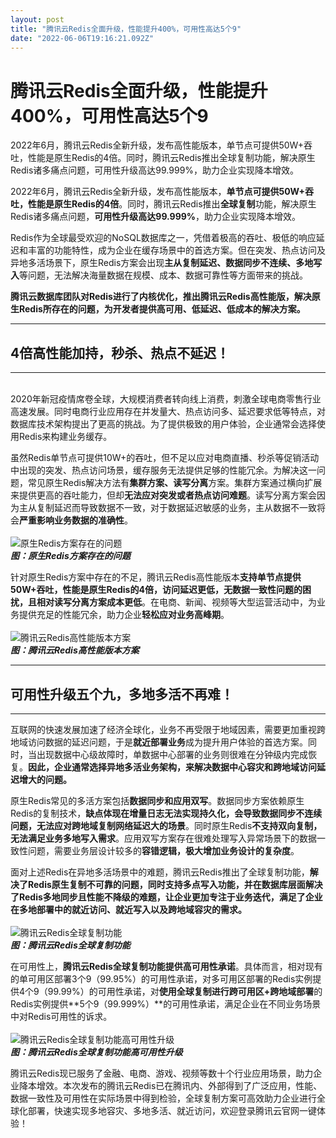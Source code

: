 ```yaml
---
layout: post
title: "腾讯云Redis全面升级，性能提升400%，可用性高达5个9"
date: "2022-06-06T19:16:21.092Z"
---
```

腾讯云Redis全面升级，性能提升400%，可用性高达5个9
==============================

2022年6月，腾讯云Redis全新升级，发布高性能版本，单节点可提供50W+吞吐，性能是原生Redis的4倍。同时，腾讯云Redis推出全球复制功能，解决原生Redis诸多痛点问题，可用性升级高达99.999%，助力企业实现降本增效。

2022年6月，腾讯云Redis全新升级，发布高性能版本，**单节点可提供50W+吞吐，性能是原生Redis的4倍**。同时，腾讯云Redis推出**全球复制**功能，解决原生Redis诸多痛点问题，**可用性升级高达99.999%**，助力企业实现降本增效。

Redis作为全球最受欢迎的NoSQL数据库之一，凭借着极高的吞吐、极低的响应延迟和丰富的功能特性，成为企业在缓存场景中的首选方案。但在突发、热点访问及异地多活场景下，原生Redis方案会出现**主从复制延迟、数据同步不连续、多地写入**等问题，无法解决海量数据在规模、成本、数据可靠性等方面带来的挑战。

**腾讯云数据库团队对Redis进行了内核优化，推出腾讯云Redis高性能版，解决原生Redis所存在的问题，为开发者提供高可用、低延迟、低成本的解决方案。**

* * *

4倍高性能加持，秒杀、热点不延迟！
-----------------

* * *

​  
2020年新冠疫情席卷全球，大规模消费者转向线上消费，刺激全球电商零售行业高速发展。同时电商行业应用存在并发量大、热点访问多、延迟要求低等特点，对数据库技术架构提出了更高的挑战。为了提供极致的用户体验，企业通常会选择使用Redis来构建业务缓存。

虽然Redis单节点可提供10W+的吞吐，但不足以应对电商直播、秒杀等促销活动中出现的突发、热点访问场景，缓存服务无法提供足够的性能冗余。为解决这一问题，常见原生Redis解决方法有**集群方案、读写分离**方案。集群方案通过横向扩展来提供更高的吞吐能力，但却**无法应对突发或者热点访问难题**。读写分离方案会因为主从复制延迟而导致数据不一致，对于数据延迟敏感的业务，主从数据不一致将会**严重影响业务数据的准确性**。  
​  
![原生Redis方案存在的问题](https://img-blog.csdnimg.cn/062909e027c147b286ebd4e7260e6d97.png)  
_**图：原生Redis方案存在的问题**_

针对原生Redis方案中存在的不足，腾讯云Redis高性能版本**支持单节点提供50W+吞吐，性能是原生Redis的4倍，访问延迟更低，无数据一致性问题的困扰，且相对读写分离方案成本更低**。在电商、新闻、视频等大型运营活动中，为业务提供充足的性能冗余，助力企业**轻松应对业务高峰期**。  
​  
![腾讯云Redis高性能版本方案](https://img-blog.csdnimg.cn/74957cd122de49aaa4a0ecbe315b6458.png)  
_**图：腾讯云Redis高性能版本方案**_

* * *

可用性升级五个九，多地多活不再难！
-----------------

* * *

互联网的快速发展加速了经济全球化，业务不再受限于地域因素，需要更加重视跨地域访问数据的延迟问题，于是**就近部署业务**成为提升用户体验的首选方案。同时，当出现数据中心级故障时，单数据中心部署的业务则很难在分钟级内完成恢复。**因此，企业通常选择异地多活业务架构，来解决数据中心容灾和跨地域访问延迟增大的问题。**

原生Redis常见的多活方案包括**数据同步和应用双写**。数据同步方案依赖原生Redis的复制技术，**缺点体现在增量日志无法实现持久化，会导致数据同步不连续问题，无法应对跨地域复制网络延迟大的场景**。同时原生Redis**不支持双向复制，无法满足业务多地写入需求**。应用双写方案存在很难处理写入异常场景下的数据一致性问题，需要业务层设计较多的**容错逻辑，极大增加业务设计的复杂度**。

面对上述Redis在异地多活场景中的难题，腾讯云Redis推出了全球复制功能，**解决了Redis原生复制不可靠的问题，同时支持多点写入功能，并在数据库层面解决了Redis多地同步且性能不降级的难题，让企业更加专注于业务迭代，满足了企业在多地部署中的就近访问、就近写入以及跨地域容灾的需求。**  
​  
![腾讯云Redis全球复制功能](https://img-blog.csdnimg.cn/b9749f2cd9634112ba2351587364d26a.png)  
_**图：腾讯云Redis全球复制功能**_

在可用性上，**腾讯云Redis全球复制功能提供高可用性承诺**。具体而言，相对现有的单可用区部署3个9（99.95%）的可用性承诺，对多可用区部署的Redis实例提供4个9（99.99%）的可用性承诺，对**使用全球复制进行跨可用区+跨地域部署**的Redis实例提供**5个9（99.999%）**的可用性承诺，满足企业在不同业务场景中对Redis可用性的诉求。  
​  
![腾讯云Redis全球复制功能高可用性升级](https://img-blog.csdnimg.cn/066f946c947941d2bde8dc265c7ce683.png)  
_**图：腾讯云Redis全球复制功能高可用性升级**_

腾讯云Redis现已服务了金融、电商、游戏、视频等数十个行业应用场景，助力企业降本增效。本次发布的腾讯云Redis已在腾讯内、外部得到了广泛应用，性能、数据一致性及可用性在实际场景中得到检验，全球复制方案可高效助力企业进行全球化部署，快速实现多地容灾、多地多活、就近访问，欢迎登录腾讯云官网一键体验！